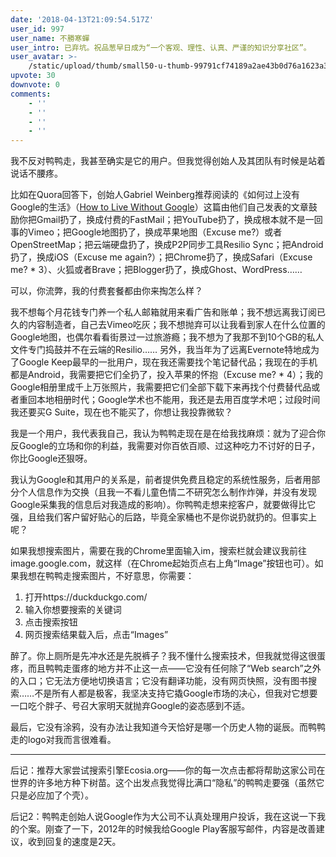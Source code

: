```yaml
---
date: '2018-04-13T21:09:54.517Z'
user_id: 997
user_name: 不勝寒蟬
user_intro: 已弃坑。祝品葱早日成为“一个客观、理性、认真、严谨的知识分享社区”。
user_avatar: >-
    /static/upload/thumb/small50-u-thumb-99791cf74189a2ae43b0d76a1623a3636acb1b07d47.png
upvote: 30
downvote: 0
comments:
    - ''
    - ''
    - ''
    - ''
---
```


我不反对鸭鸭走，我甚至确实是它的用户。但我觉得创始人及其团队有时候是站着说话不腰疼。  

比如在Quora回答下，创始人Gabriel Weinberg推荐阅读的《如何过上没有Google的生活》（[How to Live Without Google](https://web.archive.org:443/web/20180910074106/https://spreadprivacy.com/how-to-remove-google/)）这篇由他们自己发表的文章鼓励你把Gmail扔了，换成付费的FastMail；把YouTube扔了，换成根本就不是一回事的Vimeo；把Google地图扔了，换成苹果地图（Excuse me?）或者OpenStreetMap；把云端硬盘扔了，换成P2P同步工具Resilio Sync；把Android扔了，换成iOS（Excuse me again?）；把Chrome扔了，换成Safari（Excuse me? \* 3）、火狐或者Brave；把Blogger扔了，换成Ghost、WordPress……

可以，你流弊，我的付费套餐都由你来掏怎么样？

我不想每个月花钱专门养一个私人邮箱就用来看广告和账单；我不想远离我订阅已久的内容制造者，自己去Vimeo吃灰；我不想抛弃可以让我看到家人在什么位置的Google地图，也偶尔看看街景过一过旅游瘾；我不想为了我那不到10个GB的私人文件专门捣鼓并不在云端的Resilio…… 另外，我当年为了远离Evernote特地成为了Google Keep最早的一批用户，现在我还需要找个笔记替代品；我现在的手机都是Android，我需要把它们全扔了，投入苹果的怀抱（Excuse me? \* 4）；我的Google相册里成千上万张照片，我需要把它们全部下载下来再找个付费替代品或者重回本地相册时代；Google学术也不能用，我还是去用百度学术吧；过段时间我还要买G Suite，现在也不能买了，你想让我投靠微软？

我是一个用户，我代表我自己，我认为鸭鸭走现在是在给我找麻烦：就为了迎合你反Google的立场和你的利益，我需要对你百依百顺、过这种吃力不讨好的日子，你比Google还狠呀。

我认为Google和其用户的关系是，前者提供免费且稳定的系统性服务，后者用部分个人信息作为交换（且我一不看儿童色情二不研究怎么制作炸弹，并没有发现Google采集我的信息后对我造成的影响）。你鸭鸭走想来挖客户，就要做得比它强，且给我们客户留好贴心的后路，毕竟全家桶也不是你说扔就扔的。但事实上呢？

如果我想搜索图片，需要在我的Chrome里面输入im，搜索栏就会建议我前往image.google.com，就这样（在Chrome起始页点右上角“Image”按钮也可）。如果我想在鸭鸭走搜索图片，不好意思，你需要：

1.  打开https://duckduckgo.com/
2.  输入你想要搜索的关键词
3.  点击搜索按钮
4.  网页搜索结果载入后，点击“Images”

醉了。你上厕所是先冲水还是先脱裤子？我不懂什么搜索技术，但我就觉得这很蛋疼，而且鸭鸭走蛋疼的地方并不止这一点——它没有任何除了“Web search”之外的入口；它无法方便地切换语言；它没有翻译功能，没有网页快照，没有图书搜索……不是所有人都是极客，我坚决支持它撬Google市场的决心，但我对它想要一口吃个胖子、号召大家明天就抛弃Google的姿态感到不适。

最后，它没有涂鸦，没有办法让我知道今天恰好是哪一个历史人物的诞辰。而鸭鸭走的logo对我而言很难看。

---

后记：推荐大家尝试搜索引擎Ecosia.org——你的每一次点击都将帮助这家公司在世界的许多地方种下树苗。这个出发点我觉得比满口“隐私”的鸭鸭走要强（虽然它只是必应加了个壳）。

后记2：鸭鸭走创始人说Google作为大公司不认真处理用户投诉，我在这说一下我的个案。刚查了一下，2012年的时候我给Google Play客服写邮件，内容是改善建议，收到回复的速度是2天。
